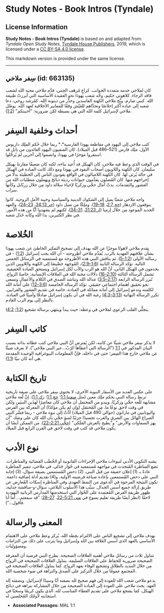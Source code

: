# Study Notes - Book Intros (Tyndale)

## License Information

**Study Notes - Book Intros (Tyndale)** is based on and adapted from: _Tyndale Open Study Notes_, [Tyndale House Publishers](https://tyndaleopenresources.com/), 2019, which is licensed under a [CC BY-SA 4.0 license](https://creativecommons.org/licenses/by-sa/4.0/legalcode.en).

This markdown version is provided under the same license.



--------------------------------

## سِفر ملاخي (id: 663135)

كان لملاخي خدمة متعددة الجوانب. كراعٍ مُرهَف الحِس، قدَّم ملاخي محبة الله لشعب فاقد الرجاء. كلاهوتي حكيم، وجَّه شعب يهوذا نحو العقيدة الأساسية التي أبرزتْ طبيعة الله. كنبي صارم، وبَّخ ملاخي الكهنة الفاسدين وحذَّر من دينونة الله. كمُرشد روحي، دعا شعبه إلى عبادة أكثر إخلاصًا وتحدَّاهم للعَيْش وفقًا للمعايير الأخلاقية لعهد الله. يوصِّل ملاخي لإسرائيل كلمة الله التي هي بسيطة لكن ضرورية: "أحببتكم" ([1:2](https://ref.ly/Mal1:2)).

أحداث وخلفية السِفر
===================

كتب ملاخي إلى اليهود في مقاطعة يهوذا الفارسية*،* ربما خلال حُكم الملِك داريوس الأول، ملِك فارس (521–486 قبل الميلاد). كان المنفيون اليهود العائدون من بابل قد استقروا مؤخرًا في يهوذا، وانضموا إلى آخرين لم يُرحَّلوا.

في الوقت الذي وعظ فيه ملاخي، كان الهيكل قد أُعيد بناءه، لكنه كان ضعيفًا مقارنةً بهيكل سليمان. كان الكهنة واللاويون أصحاب النفوذ في يهوذا ومع ذلك كانت العبادة في الهيكل في حالة يُرثى لها. كان الكهنة اللامبالون في الواقع يقودون الناس إلى الخطيئة بدلًا من إخراجهم منها. كان المُصلون يقدِّمون حيوانات رديئة ذبائحَ ويهملون متطلبات الله من العشور والتقدمات. بدتْ آمال حجَّي وزكريّا لإحياء سلالة داود مِن خلال زربّابل وكأنها سراب.

واجه ملاخي شعبًا يميل إلى الشكوك الدينية والسياسية وخيبة الأمل الروحية. كانوا يتوقعون الازدهار ([حج 2:7](https://ref.ly/Hag2:7)، [18–19](https://ref.ly/Hag2:18-Hag2:19))، وملِكًا من نسل داود ([حز 34:13](https://ref.ly/Ezek34:13)، [23–24](https://ref.ly/Ezek34:23-Ezek34:24))، والعهد الجديد الموعود مِن خلال إرميا ([إر 31:23](https://ref.ly/Jer31:23)، [31–34](https://ref.ly/Jer31:31-Jer31:34))، لكنهم لم يشهدوا أيًّا من هذه الأمور. في نظر الكثيرين، بدا الله وكأنه خَذَل شعبه.

الخُلاصة
========

يقدم ملاخي لاهوتًا موجزًا عن الله يهدف إلى تصحيح التفكير الخاطئ عن شعب يهوذا بشأن علاقتهم العهدية بالرب. يُقدِّم ملاخي أطروحته \- أن الله يحب إسرائيل ([1:2](https://ref.ly/Mal1:2)) \- في رسالته الأولى ([1:2–5](https://ref.ly/Mal1:2-Mal1:5)). ثم يناقش النبي هذه الأطروحة مع مُستمعيه في الرسائل الخمس التالية. تؤكد الرسالة الثانية ([1:6–2:9](https://ref.ly/Mal1:6-Mal2:9))، المُوجهة خصِّيصًا إلى الكهنة واللاويين الذين يخدمون في الهيكل الثاني، أنَّ الله هو الرب والأب لكل إسرائيل ويستحق العبادة الحقيقية. تشمل الرسالة الثالثة ([2:10–16](https://ref.ly/Mal2:10-Mal2:16)) دلالات محبة الله في العلاقات الإنسانية، خاصةً الزواج. تُبرز الرسالة الرابعة ([2:17–3:5](https://ref.ly/Mal2:17-Mal3:5)) عدالة الله وتناشد الصدق في الكلام والأعمال وتسعى نحو تحقيق اهتمام اجتماعي حقيقي. تؤكد الرسالة الخامسة ([3:6–12](https://ref.ly/Mal3:6-Mal3:12)) على أمانة الله لكلمته وتدعو إسرائيل إلى أمانة مماثلة في العبادة، خاصة في تقديم العشور والقرابين. تكرر الرسالة النهائية ([3:13–4:3](https://ref.ly/Mal3:13-Mal4:3)) رغبة الله في أن يكون إسرائيل صادقًا وأمينًا في العبادة، بالنظر إلى يوم الرب القادم.

يتجلَّى القلب الرعوي لملاخي في وعظه: حيث يبدأ وينتهي برسالة تشجيع ([1:2؛](https://ref.ly/Mal1:2) [4:2](https://ref.ly/Mal4:2)).

كاتب السِفر
===========

لا يذكر سِفر ملاخي شيئًا عن كاتبه، لكن يُفترض أنَّ النبي ملاخي كتب عظاته بذاته بسبب البيان المذكور في [1:1](https://ref.ly/Mal1:1) ("الرسالة التي أعطاها ٱلرّبّ...عبر النبي ملاخي"). لا نعرف شيئًا عن ملاخي خارج هذا السِفر؛ حتى في داخله، فإنَّ المعلومات البيوغرافية الوحيدة المقدمة هي أنه كان نبيًا ([1:1](https://ref.ly/Mal1:1)).

تاريخ الكتابة
=============

على عكس العديد من الأسفار النبوية الأخرى، لا يحتوي سِفر ملاخي على صيغة تاريخية تربط رسالة النبي بحكم ملِك معين (مثل [صفنيا 1:1](https://ref.ly/Zeph1:1)؛ [حج 1:1](https://ref.ly/Hag1:1)؛ [زك 1:1](https://ref.ly/Zech1:1)). إنَّ لُغة ملاخي مشابهة للُغة حجَّي وزكريّا، ويبدو من المحتمل أن ملاخي كان معاصرًا لهذَين النبيَين ولكن في وقت لاحق نوعًا ما. مِن المُحتمَل (وإن لم يكن مؤكدًا) أن المعركة بين الفرس واليونانيين في ماراثون (حوالي 490 قبل الميلاد) أدَّتْ إلى نبوة ملاخي \- ربما فسَّر النبي الصراع الهائل بين الشرق والغرب تجسيدًا جزئيًا لتنبؤ حجَّي بأن الله كان على وشك "أن يهز السماوات والأرض" و"يطيح بالعرش المَلَكي" ([حجَّي 2:21–22](https://ref.ly/Hag2:21-Hag2:22)). من الممكن أيضًا أن يكون ملاخي قد كتَب في وقت لاحق في القرن الرابع قبل الميلاد.

نوع الأدب
=========

يشبه التكوين الأدبي لنبوءات ملاخي الإجراءات القانونية أو الخُطَب القضائية والمناظرات. تضع المناظرة المُتحدث في مواجهة مُستمعيه في حُوَار جَدَلي. في ملاخي، تتميز المناظرة عادةً بـ (1\) إعلان حقيقة من قبل النبي، (2\) دحض المُستمعين بصيغة سؤال، (3\) إجابة النبي على دحض المُستمعين بإعادة صياغة فرضيته الأولية، و(4\) تقديم أدلة إضافية داعمة. تكون النتيجة المرجوة في الدعوى من النمط العهدي وفي المناظرة إسكات المُعارِض عن طريق إزالة جميع أسس الجدال. سبَّب هذا الأسلوب البلاغي، سؤال\-و\-مناقشة جدلية، ظهور طريقة العرض المُعتمدة على الحُوَار التي استخدمتها المدارس الربانية اليهودية لاحقًا (انظر أيضًا طريقة تعليم يسوع في [متى 5:21–22](https://ref.ly/Matt5:21-Matt5:22)، [27–28](https://ref.ly/Matt5:27-Matt5:28): "قد سمعتم... أما أنا فأقول...").

المعنى والرسالة
===============

يهدف ملاخي إلى تشجيع الناس على الالتزام بخِطة الله. يُركز وعظ ملاخي على الاهتمام الأساسي بالعهد الذي أسس العَلاقة بين الله وإسرائيل وما يترتب على ذلك من التزامات ومسؤوليات.

تتناول ثلاث من رسائل ملاخي أهمية العلاقات الصحيحة. يطرح النبي فرضية أن المعرفة الصحيحة ضرورية للحفاظ على العلاقات السليمة. يتناول العلاقات الصحيحة في الزواج مِن خلال التنديد بالطلاق وتشجيع الوفاء بعهد الزواج. كما يتناول العلاقات الصحيحة في المجتمع عمومًا مِن خلال التركيز على الصدق والنزاهة في ضوء شخصية الله.

يدعو ملاخي شعب الله للعودة إلى فهم صحيح لله بصفته أبًا وسيدًا لإسرائيل، وبصفته إله العهد. يحث ملاخي على العودة إلى العبادة الصحيحة مِن خلال المشاركة بنزاهة في ذبائح الهيكل، كما يشجع ملاخي على تقديم العطاء المناسب لله، الذي يكون كريمًا وسخيًا في استجابته لأولئك المُخلصين له.

* **Associated Passages:** MAL 1:1

